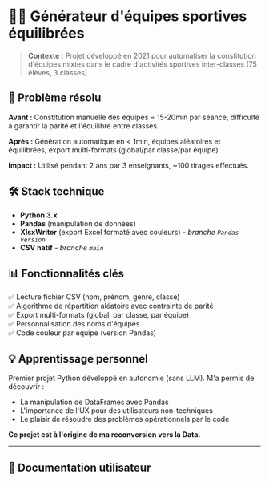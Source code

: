 # 🏃‍♂️ Générateur d'équipes sportives équilibrées

> **Contexte :** Projet développé en 2021 pour automatiser la constitution d'équipes mixtes dans le cadre d'activités sportives inter-classes (75 élèves, 3 classes).

## 🎯 Problème résolu

**Avant :** Constitution manuelle des équipes = 15-20min par séance, difficulté à garantir la parité et l'équilibre entre classes.

**Après :** Génération automatique en < 1min, équipes aléatoires et équilibrées, export multi-formats (global/par classe/par équipe).

**Impact :** Utilisé pendant 2 ans par 3 enseignants, ~100 tirages effectués.

## 🛠️ Stack technique

- **Python 3.x**
- **Pandas** (manipulation de données)
- **XlsxWriter** (export Excel formaté avec couleurs) - *branche `Pandas-version`*
- **CSV natif** - *branche `main`*

## 📊 Fonctionnalités clés

✅ Lecture fichier CSV (nom, prénom, genre, classe)  
✅ Algorithme de répartition aléatoire avec contrainte de parité  
✅ Export multi-formats (global, par classe, par équipe)  
✅ Personnalisation des noms d'équipes  
✅ Code couleur par équipe (version Pandas)  

## 💡 Apprentissage personnel

Premier projet Python développé en autonomie (sans LLM). M'a permis de découvrir :
- La manipulation de DataFrames avec Pandas
- L'importance de l'UX pour des utilisateurs non-techniques
- Le plaisir de résoudre des problèmes opérationnels par le code

**Ce projet est à l'origine de ma reconversion vers la Data.**

---

## 📖 Documentation utilisateur
